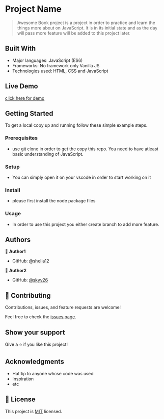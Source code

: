 
# Project Name

> Awesome Book project is a project in order to practice and learn the things more about on JavaScript. It is in its initial state and as the day will pass more feature will be added to this project later.


## Built With

- Major languages: JavaScript (ES6)
- Frameworks: No framework only Vanilla JS
- Technologies used: HTML, CSS and JavaScript

## Live Demo

[click here for demo](https://shella12.github.io/AwsomeBook.github.io/)


## Getting Started

To get a local copy up and running follow these simple example steps.

### Prerequisites

- use git clone in order to get the copy this repo. You need to have atleast basic understanding of JavaScript.

### Setup

- You can simply open it on your vscode in order to start working on it

### Install

- please first install the node package files

### Usage

- In order to use this project you either create branch to add more feature.

## Authors

👤 **Author1**


- GitHub: [@shella12](https://github.com/shella12)

👤 **Author2**

- GitHub: [@skyv26](https://github.com/skyv26)

## 🤝 Contributing

Contributions, issues, and feature requests are welcome!

Feel free to check the [issues page](../../issues/).

## Show your support

Give a ⭐️ if you like this project!

## Acknowledgments

- Hat tip to anyone whose code was used
- Inspiration
- etc

## 📝 License

This project is [MIT](./MIT.md) licensed.
